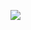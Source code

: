 
![](http://github-profile-summary-cards.vercel.app/api/cards/profile-details?username=muhammetvural&theme=default)
